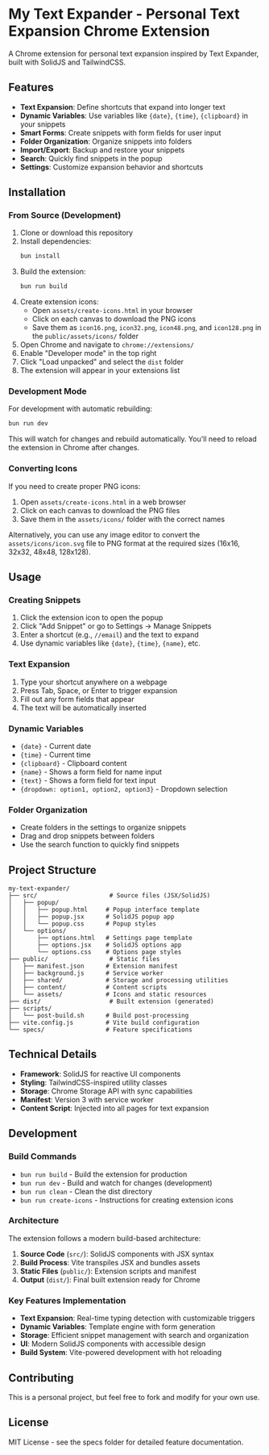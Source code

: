 # My Text Expander - Personal Text Expansion Chrome Extension

A Chrome extension for personal text expansion inspired by Text Expander, built with SolidJS and TailwindCSS.

## Features

- **Text Expansion**: Define shortcuts that expand into longer text
- **Dynamic Variables**: Use variables like `{date}`, `{time}`, `{clipboard}` in your snippets
- **Smart Forms**: Create snippets with form fields for user input
- **Folder Organization**: Organize snippets into folders
- **Import/Export**: Backup and restore your snippets
- **Search**: Quickly find snippets in the popup
- **Settings**: Customize expansion behavior and shortcuts

## Installation

### From Source (Development)

1. Clone or download this repository
2. Install dependencies:
   ```bash
   bun install
   ```
3. Build the extension:
   ```bash
   bun run build
   ```
4. Create extension icons:
   - Open `assets/create-icons.html` in your browser
   - Click on each canvas to download the PNG icons
   - Save them as `icon16.png`, `icon32.png`, `icon48.png`, and `icon128.png` in the `public/assets/icons/` folder
5. Open Chrome and navigate to `chrome://extensions/`
6. Enable "Developer mode" in the top right
7. Click "Load unpacked" and select the `dist` folder
8. The extension will appear in your extensions list

### Development Mode

For development with automatic rebuilding:
```bash
bun run dev
```

This will watch for changes and rebuild automatically. You'll need to reload the extension in Chrome after changes.

### Converting Icons

If you need to create proper PNG icons:

1. Open `assets/create-icons.html` in a web browser
2. Click on each canvas to download the PNG files
3. Save them in the `assets/icons/` folder with the correct names

Alternatively, you can use any image editor to convert the `assets/icons/icon.svg` file to PNG format at the required sizes (16x16, 32x32, 48x48, 128x128).

## Usage

### Creating Snippets

1. Click the extension icon to open the popup
2. Click "Add Snippet" or go to Settings → Manage Snippets
3. Enter a shortcut (e.g., `//email`) and the text to expand
4. Use dynamic variables like `{date}`, `{time}`, `{name}`, etc.

### Text Expansion

1. Type your shortcut anywhere on a webpage
2. Press Tab, Space, or Enter to trigger expansion
3. Fill out any form fields that appear
4. The text will be automatically inserted

### Dynamic Variables

- `{date}` - Current date
- `{time}` - Current time
- `{clipboard}` - Clipboard content
- `{name}` - Shows a form field for name input
- `{text}` - Shows a form field for text input
- `{dropdown: option1, option2, option3}` - Dropdown selection

### Folder Organization

- Create folders in the settings to organize snippets
- Drag and drop snippets between folders
- Use the search function to quickly find snippets

## Project Structure

```
my-text-expander/
├── src/                    # Source files (JSX/SolidJS)
│   ├── popup/
│   │   ├── popup.html     # Popup interface template
│   │   ├── popup.jsx      # SolidJS popup app
│   │   └── popup.css      # Popup styles
│   └── options/
│       ├── options.html   # Settings page template
│       ├── options.jsx    # SolidJS options app
│       └── options.css    # Options page styles
├── public/                 # Static files
│   ├── manifest.json      # Extension manifest
│   ├── background.js      # Service worker
│   ├── shared/            # Storage and processing utilities
│   ├── content/           # Content scripts
│   └── assets/            # Icons and static resources
├── dist/                   # Built extension (generated)
├── scripts/
│   └── post-build.sh      # Build post-processing
├── vite.config.js         # Vite build configuration
└── specs/                 # Feature specifications
```

## Technical Details

- **Framework**: SolidJS for reactive UI components
- **Styling**: TailwindCSS-inspired utility classes
- **Storage**: Chrome Storage API with sync capabilities
- **Manifest**: Version 3 with service worker
- **Content Script**: Injected into all pages for text expansion

## Development

### Build Commands

- `bun run build` - Build the extension for production
- `bun run dev` - Build and watch for changes (development)
- `bun run clean` - Clean the dist directory
- `bun run create-icons` - Instructions for creating extension icons

### Architecture

The extension follows a modern build-based architecture:

1. **Source Code** (`src/`): SolidJS components with JSX syntax
2. **Build Process**: Vite transpiles JSX and bundles assets
3. **Static Files** (`public/`): Extension scripts and manifest
4. **Output** (`dist/`): Final built extension ready for Chrome

### Key Features Implementation

- **Text Expansion**: Real-time typing detection with customizable triggers
- **Dynamic Variables**: Template engine with form generation
- **Storage**: Efficient snippet management with search and organization
- **UI**: Modern SolidJS components with accessible design
- **Build System**: Vite-powered development with hot reloading

## Contributing

This is a personal project, but feel free to fork and modify for your own use.

## License

MIT License - see the specs folder for detailed feature documentation.
